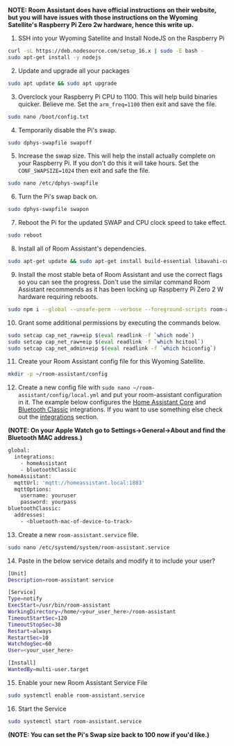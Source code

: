 
**NOTE: Room Assistant does have official instructions on their website, but you will have issues with those instructions on the Wyoming Satellite's Raspberry Pi Zero 2w hardware, hence this write up.**

1. SSH into your Wyoming Satellite and Install NodeJS on the Raspberry Pi
```sh
curl -sL https://deb.nodesource.com/setup_16.x | sudo -E bash -
sudo apt-get install -y nodejs
```

2. Update and upgrade all your packages
```sh
sudo apt update && sudo apt upgrade
```

3. Overclock your Raspberry Pi CPU to 1100.  This will help build binaries quicker.  Believe me.  Set the `arm_freq=1100` then exit and save the file.
```sh
sudo nano /boot/config.txt
```

4. Temporarily disable the Pi's swap.
```sh
sudo dphys-swapfile swapoff
```

5. Increase the swap size.  This will help the install actually complete on your Raspberry Pi.  If you don't do this it will take hours.  Set the `CONF_SWAPSIZE=1024` then exit and safe the file.
```sh
sudo nano /etc/dphys-swapfile
```

6. Turn the Pi's swap back on.
```sh
sudo dphys-swapfile swapon
```

7. Reboot the Pi for the updated SWAP and CPU clock speed to take effect.
```sh
sudo reboot
```

8. Install all of Room Assistant's dependencies.
```sh
sudo apt-get update && sudo apt-get install build-essential libavahi-compat-libdnssd-dev libsystemd-dev bluetooth libbluetooth-dev libudev-dev libcairo2-dev libpango1.0-dev libjpeg-dev libgif-dev librsvg2-dev
```

9. Install the most stable beta of Room Assistant and use the correct flags so you can see the progress.  Don't use the similar command Room Assistant recommends as it has been locking up Raspberry Pi Zero 2 W hardware requiring reboots.
```sh
sudo npm i --global --unsafe-perm --verbose --foreground-scripts room-assistant@3.0.0-beta.4
```

10. Grant some additional permissions by executing the commands below.
```sh
sudo setcap cap_net_raw+eip $(eval readlink -f `which node`)
sudo setcap cap_net_raw+eip $(eval readlink -f `which hcitool`)
sudo setcap cap_net_admin+eip $(eval readlink -f `which hciconfig`)
```

11. Create your Room Assistant config file for this Wyoming Satellite.
```sh
mkdir -p ~/room-assistant/config
```

12. Create a new config file with `sudo nano ~/room-assistant/config/local.yml` and put your room-assistant configuration in it. The example below configures the [Home Assistant Core](https://www.room-assistant.io/integrations/home-assistant.html) and [Bluetooth Classic](https://www.room-assistant.io/integrations/bluetooth-classic.html) integrations. If you want to use something else check out the [integrations](https://www.room-assistant.io/integrations) section.

**(NOTE: On your Apple Watch go to Settings->General->About and find the Bluetooth MAC address.)**

```sh
global:
  integrations:
    - homeAssistant
    - bluetoothClassic
homeAssistant:
  mqttUrl: 'mqtt://homeassistant.local:1883'
  mqttOptions:
    username: youruser
    password: yourpass
bluetoothClassic:
  addresses:
    - <bluetooth-mac-of-device-to-track>
```

13. Create a new `room-assistant.service` file.
```sh
sudo nano /etc/systemd/system/room-assistant.service 
```

14. Paste in the below service details and modify it to include your user?
```sh
[Unit]
Description=room-assistant service

[Service]
Type=notify
ExecStart=/usr/bin/room-assistant
WorkingDirectory=/home/<your_user_here>/room-assistant
TimeoutStartSec=120
TimeoutStopSec=30
Restart=always
RestartSec=10
WatchdogSec=60
User=<your_user_here>

[Install]
WantedBy=multi-user.target
```

15. Enable your new Room Assistant Service File
```sh
sudo systemctl enable room-assistant.service
```

16. Start the Service
```sh
sudo systemctl start room-assistant.service
```

**(NOTE: You can set the Pi's Swap size back to 100 now if you'd like.)**